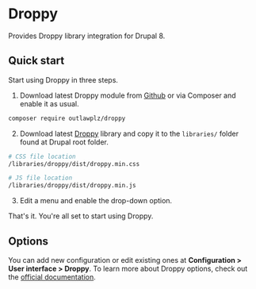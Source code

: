 # Droppy

Provides Droppy library integration for Drupal 8. 

## Quick start

Start using Droppy in three steps.

1. Download latest Droppy module from [Github][e452dcd7] or via Composer and
enable it as usual.
  ```sh
  composer require outlawplz/droppy
  ```

2. Download latest [Droppy][f92a08e3] library and copy it to the `libraries/` folder found
at Drupal root folder.
  ```sh
  # CSS file location
  /libraries/droppy/dist/droppy.min.css

  # JS file location
  /libraries/droppy/dist/droppy.min.js
  ```

3. Edit a menu and enable the drop-down option.

That's it. You're all set to start using Droppy.

  [e452dcd7]: https://github.com/OutlawPlz/drupal_droppy "Github Droppy module"
  [f92a08e3]: https://github.com/OutlawPlz/droppy "Github Droppy"

## Options

You can add new configuration or edit existing ones at **Configuration > User
interface > Droppy**. To learn more about Droppy options, check out the
[official documentation][07ae81d5].

  [07ae81d5]: https://github.com/OutlawPlz/droppy "Github Droppy"
